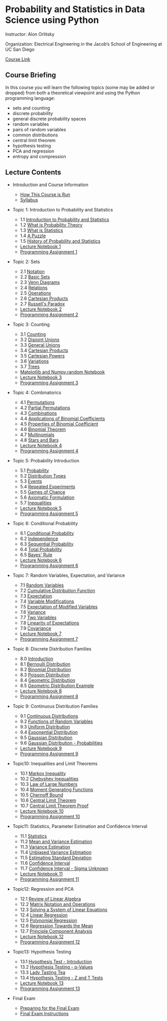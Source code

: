 # Probability and Statistics in Data Science using Python


Instructor: Alon Orlitsky

Organization: Electrical Engineering in the Jacob’s School of Engineering at UC San Diego

[Course Link](https://courses.edx.org/courses/course-v1:UCSanDiegoX+DSE210x+1T2020/course/)


## Course Briefing

In this course you will learn the following topics (some may be added or dropped) from both a theoretical viewpoint and using the Python programming language:

+ sets and counting
+ discrete probability
+ general discrete probability spaces
+ random variables
+ pairs of random variables
+ common distributions
+ central limit theorem
+ hypothesis testing
+ PCA and regression
+ entropy and compression


## Lecture Contents

+ Introduction and Course Information
  + [How This Course is Run](./00-CourseInfo.md#how-this-course-is-run)
  + [Syllabus](./00-CourseInfo.md#syllabus)


+ Topic 1: Introduction to Probability and Statistics
  + 1.1 [Introduction to Probability and Statistics](./01-Intro.md#11-introduction-to-probability-and-statistics)
  + 1.2 [What is Probability Theory](./01-Intro.md#12-what-is-probability-theory)
  + 1.3 [What is Statistics](./01-Intro.md#13-what-is-statistics)
  + 1.4 [A Puzzle](./01-Intro.md#14-a-puzzle)
  + 1.5 [History of Probability and Statistics](./01-Intro.md#15-history-of-probability-and-statistics)
  + [Lecture Notebook 1](./01-Intro.md#lecture-notebook-1)
  + [Programming Assignment 1](./01-Intro.md#programming-assignment-1)


+ Topic 2: Sets
  + 2.1 [Notation](./02-Sets.md#)
  + 2.2 [Basic Sets](./02-Sets.md#)
  + 2.3 [Venn Diagrams](./02-Sets.md#)
  + 2.4 [Relations](./02-Sets.md#)
  + 2.5 [Operations](./02-Sets.md#)
  + 2.6 [Cartesian Products](./02-Sets.md#)
  + 2.7 [Russell's Paradox](./02-Sets.md#)
  + [Lecture Notebook 2](./02-Sets.md#)
  + [Programming Assignment 2](./02-Sets.md#)


+ Topic 3: Counting
  + 3.1 [Counting](./03-Counting.md#)
  + 3.2 [Disjoint Unions](./03-Counting.md#)
  + 3.3 [General Unions](./03-Counting.md#)
  + 3.4 [Cartesian Products](./03-Counting.md#)
  + 3.5 [Cartesian Powers](./03-Counting.md#)
  + 3.6 [Variations](./03-Counting.md#)
  + 3.7 [Trees](./03-Counting.md#)
  + [Matplotlib and Numpy.random Notebook](./03-Counting.md#)
  + [Lecture Notebook 3](./03-Counting.md#)
  + [Programming Assignment 3](./03-Counting.md#)


+ Topic 4: Combinatorics
  + 4.1 [Permutations](./04-Combinatorics.md#)
  + 4.2 [Partial Permutations](./04-Combinatorics.md#)
  + 4.3 [Combinations](./04-Combinatorics.md#)
  + 4.4 [Applications of Binomial Coefficients](./04-Combinatorics.md#)
  + 4.5 [Properties of Binomial Coefficient](./04-Combinatorics.md#)
  + 4.6 [Binomial Theorem](./04-Combinatorics.md#)
  + 4.7 [Multinomials](./04-Combinatorics.md#)
  + 4.8 [Stars and Bars](./04-Combinatorics.md#)
  + [Lecture Notebook 4](./04-Combinatorics.md#)
  + [Programming Assignment 4](./04-Combinatorics.md#)


+ Topic 5: Probability Introduction
  + 5.1 [Probability](./05-probIntro.md#)
  + 5.2 [Distribution Types](./05-probIntro.md#)
  + 5.3 [Events](./05-probIntro.md#)
  + 5.4 [Repeated Experiments](./05-probIntro.md#)
  + 5.5 [Games of Chance](./05-probIntro.md#)
  + 5.6 [Axiomatic Formulation](./05-probIntro.md#)
  + 5.7 [Inequalities](./05-probIntro.md#)
  + [Lecture Notebook 5](./05-probIntro.md#)
  + [Programming Assignment 5](./05-probIntro.md#)


+ Topic 6: Conditional Probability
  + 6.1 [Conditional Probability](./06-CondProb.md#)
  + 6.2 [Independence](./06-CondProb.md#)
  + 6.3 [Sequential Probability](./06-CondProb.md#)
  + 6.4 [Total Probability](./06-CondProb.md#)
  + 6.5 [Bayes' Rule](./06-CondProb.md#)
  + [Lecture Notebook 6](./06-CondProb.md#)
  + [Programming Assignment 6](./06-CondProb.md#)


+ Topic 7: Random Variables, Expectation, and Variance
  + 7.1 [Random Variables](./07-RvMeanVar.md#)
  + 7.2 [Cumulative Distribution Function](./07-RvMeanVar.md#)
  + 7.3 [Expectation](./07-RvMeanVar.md#)
  + 7.4 [Variable Modifications](./07-RvMeanVar.md#)
  + 7.5 [Expectation of Modified Variables](./07-RvMeanVar.md#)
  + 7.6 [Variance](./07-RvMeanVar.md#)
  + 7.7 [Two Variables](./07-RvMeanVar.md#)
  + 7.8 [Linearity of Expectations](./07-RvMeanVar.md#)
  + 7.9 [Covariance](./07-RvMeanVar.md#)
  + [Lecture Notebook 7](./07-RvMeanVar.md#)
  + [Programming Assignment 7](./07-RvMeanVar.md#)


+ Topic 8: Discrete Distribution Families
  + 8.0 [Introduction](./08-DiscreteDist.md#)
  + 8.1 [Bernoulli Distribution](./08-DiscreteDist.md#)
  + 8.2 [Binomial Distribution](./08-DiscreteDist.md#)
  + 8.3 [Poisson Distribution](./08-DiscreteDist.md#)
  + 8.4 [Geometric Distribution](./08-DiscreteDist.md#)
  + 8.5 [Geometric Distribution Example](./08-DiscreteDist.md#)
  + [Lecture Notebook 8](./08-DiscreteDist.md#)
  + [Programming Assignment 8](./08-DiscreteDist.md#)


+ Topic 9: Continuous Distribution Families
  + 9.1 [Continuous Distributions](./09-ContDist.md#)
  + 9.2 [Functions of Random Variables](./09-ContDist.md#)
  + 9.3 [Uniform Distribution](./09-ContDist.md#)
  + 9.4 [Exponential Distribution](./09-ContDist.md#)
  + 9.5 [Gaussian Distribution](./09-ContDist.md#)
  + 9.6 [Gaussian Distribution - Probabilities](./09-ContDist.md#)
  + [Lecture Notebook 9](./09-ContDist.md#)
  + [Programming Assignment 9](./09-ContDist.md#)


+ Topic10: Inequalities and Limit Theorems
  + 10.1 [Markov Inequality](./10-InequLimit.md#)
  + 10.2 [Chebyshev Inequalities](./10-InequLimit.md#)
  + 10.3 [Law of Large Numbers](./10-InequLimit.md#)
  + 10.4 [Moment Generating Functions](./10-InequLimit.md#)
  + 10.5 [Chernoff Bound](./10-InequLimit.md#)
  + 10.6 [Central Limit Theorem](./10-InequLimit.md#)
  + 10.7 [Central Limit Theorem Proof](./10-InequLimit.md#)
  + [Lecture Notebook 10](./10-InequLimit.md#)
  + [Programming Assignment 10](./10-InequLimit.md#)


+ Topic11: Statistics, Parameter Estimation and Confidence Interval
  + 11.1 [Statistics](./11-StatEstCI.md#)
  + 11.2 [Mean and Variance Estimation](./11-StatEstCI.md#)
  + 11.3 [Variance Estimation](./11-StatEstCI.md#)
  + 11.4 [Unbiased Variance Estimation](./11-StatEstCI.md#)
  + 11.5 [Estimating Standard Deviation](./11-StatEstCI.md#)
  + 11.6 [Confidence Interval](./11-StatEstCI.md#)
  + 11.7 [Confidence Interval - Sigma Unknown](./11-StatEstCI.md#)
  + [Lecture Notebook 11](./11-StatEstCI.md#)
  + [Programming Assignment 11](./11-StatEstCI.md#)


+ Topic12: Regression and PCA
  + 12.1 [Review of Linear Algebra](./12-RegPCA.md#)
  + 12.2 [Matrix Notation and Operations](./12-RegPCA.md#)
  + 12.3 [Solving a System of Linear Equations](./12-RegPCA.md#)
  + 12.4 [Linear Regression](./12-RegPCA.md#)
  + 12.5 [Polynomial Regression](./12-RegPCA.md#)
  + 12.6 [Regression Towards the Mean](./12-RegPCA.md#)
  + 12.7 [Principle Component Analysis](./12-RegPCA.md#)
  + [Lecture Notebook 12](./12-RegPCA.md#)
  + [Programming Assignment 12](./12-RegPCA.md#)


+ Topic13: Hypothesis Testing
  + 13.1 [Hypothesis Test - Introduction](./13-Hypothesis.md#)
  + 13.2 [Hypothesis Testing - p-Values](./13-Hypothesis.md#)
  + 13.3 [Lady Tasting Tea](./13-Hypothesis.md#)
  + 13.4 [Hypothesis Testing - Z and T Tests](./13-Hypothesis.md#)
  + [Lecture Notebook 13](./13-Hypothesis.md#)
  + [Programming Assignment 13](./13-Hypothesis.md#)
 
 
+ Final Exam
  + [Preparing for the Final Exam](./14-Final.md)
  + [Final Exam Instructions](./14-Final.md)





